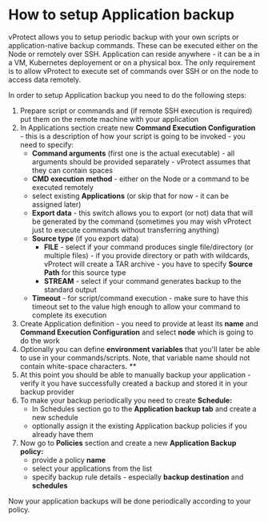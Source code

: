 # How to setup Application backup

vProtect allows you to setup periodic backup with your own scripts or application-native backup commands. These can be executed either on the Node or remotely over SSH. Application can reside anywhere - it can be a in a VM, Kubernetes deployement or on a physical box. The only requirement is to allow vProtect to execute set of commands over SSH or on the node to access data remotely.

In order to setup Application backup you need to do the following steps:

1. Prepare script or commands and \(if remote SSH execution is required\) put them on the remote machine with your application
2. In Applications section create new **Command Execution Configuration** - this is a description of how your script is going to be invoked - you need to specify:
   * **Command arguments** \(first one is the actual executable\) - all arguments should be provided separately - vProtect assumes that they can contain spaces
   * **CMD execution method** - either on the Node or a command to be executed remotely
   * select existing **Applications** \(or skip that for now - it can be assigned later\)
   * **Export data** - this switch allows you to export \(or not\) data that will be generated by the command \(sometimes you may wish vProtect just to execute commands without transferring anything\)
   * **Source type** \(if you export data\)
     * **FILE** - select if your command produces single file/directory \(or multiple files\) - if you provide directory or path with wildcards, vProtect will create a TAR archive - you have to specify **Source Path** for this source type
     * **STREAM** - select if your command generates backup to the standard output
   * **Timeout** - for script/command execution - make sure to have this timeout set to the value high enough to allow your command to complete its execution
3. Create Application definition - you need to provide at least its **name** and **Command Execution Configuration** and select **node** which is going to do the work
4. Optionally you can define **environment variables** that you'll later be able to use in your commands/scripts. Note, that variable name should not contain white-space characters. _\*\*_
5. At this point you should be able to manually backup your application - verify it you have successfully created a backup and stored it in your backup provider
6. To make your backup periodically you need to create **Schedule:**
   * In Schedules section go to the **Application backup tab** and create a new schedule 
   * optionally assign it the existing Application backup policies if you already have them
7. Now go to **Policies** section and create a new **Application Backup policy:**
   * provide a policy **name**
   * select your applications from the list
   * specify backup rule details - especially **backup destination** and **schedules**

Now your application backups will be done periodically according to your policy.

